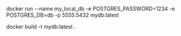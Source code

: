 

docker run --name my_local_db -e POSTGRES_PASSWORD=1234 -e POSTGRES_DB=db -p 5555:5432 mydb:latest


docker build -t mydb:latest .

